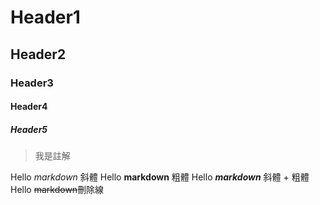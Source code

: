 # Header1
## Header2
### Header3
#### Header4
##### Header5

> 我是註解

Hello *markdown* 斜體
Hello **markdown** 粗體
Hello ***markdown*** 斜體 + 粗體
Hello ~~markdown~~刪除線